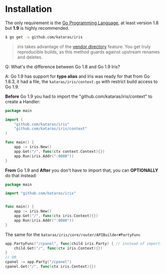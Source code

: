 # Installation

The only requirement is the [Go Programming Language](https://golang.org/dl/), at least version 1.8 but **1.9** is highly recommended.

```sh
$ go get -u github.com/kataras/iris
```

> _iris_ takes advantage of the [vendor directory](https://docs.google.com/document/d/1Bz5-UB7g2uPBdOx-rw5t9MxJwkfpx90cqG9AFL0JAYo) feature. You get truly reproducible builds, as this method guards against upstream renames and deletes.



Q: What's the difference between Go 1.8 and Go 1.9 Iris?

A: Go 1.9 has support for **type alias** and Iris was ready for that from Go 1.8.3, it had a file, the `kataras/iris/context.go` with restrict build access to Go 1.9. 

**Before** Go 1.9 you had to import the "github.com/kataras/iris/context" to create a Handler:

```go
package main

import (
    "github.com/kataras/iris"
    "github.com/kataras/iris/context"
)

func main() {
    app := iris.New()
    app.Get("/", func(ctx context.Context){})
    app.Run(iris.Addr(":8080"))
}

```

**From** Go 1.9 and **After** you don't have to import that, you can **OPTIONALLY** do that instead:

```go
package main

import "github.com/kataras/iris"


func main() {
    app := iris.New()
    app.Get("/", func(ctx iris.Context){})
    app.Run(iris.Addr(":8080"))
}

```

The same for the `kataras/iris/core/router/APIBuilder#PartyFunc`

```go
app.PartyFunc("/cpanel", func(child iris.Party) { // instead of importing the router package and use router.Party
    child.Get("/", func(ctx iris.Context){})
}
// OR 
cpanel := app.Party("/cpanel")
cpanel.Get("/", func(ctx iris.Context){}) 
```



